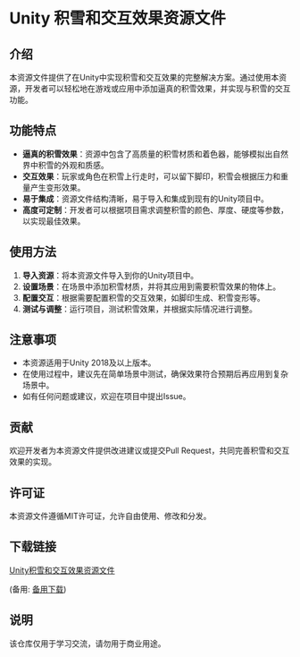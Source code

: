 # Unity 积雪和交互效果资源文件

## 介绍

本资源文件提供了在Unity中实现积雪和交互效果的完整解决方案。通过使用本资源，开发者可以轻松地在游戏或应用中添加逼真的积雪效果，并实现与积雪的交互功能。

## 功能特点

- **逼真的积雪效果**：资源中包含了高质量的积雪材质和着色器，能够模拟出自然界中积雪的外观和质感。
- **交互效果**：玩家或角色在积雪上行走时，可以留下脚印，积雪会根据压力和重量产生变形效果。
- **易于集成**：资源文件结构清晰，易于导入和集成到现有的Unity项目中。
- **高度可定制**：开发者可以根据项目需求调整积雪的颜色、厚度、硬度等参数，以实现最佳效果。

## 使用方法

1. **导入资源**：将本资源文件导入到你的Unity项目中。
2. **设置场景**：在场景中添加积雪材质，并将其应用到需要积雪效果的物体上。
3. **配置交互**：根据需要配置积雪的交互效果，如脚印生成、积雪变形等。
4. **测试与调整**：运行项目，测试积雪效果，并根据实际情况进行调整。

## 注意事项

- 本资源适用于Unity 2018及以上版本。
- 在使用过程中，建议先在简单场景中测试，确保效果符合预期后再应用到复杂场景中。
- 如有任何问题或建议，欢迎在项目中提出Issue。

## 贡献

欢迎开发者为本资源文件提供改进建议或提交Pull Request，共同完善积雪和交互效果的实现。

## 许可证

本资源文件遵循MIT许可证，允许自由使用、修改和分发。

## 下载链接
[Unity积雪和交互效果资源文件](https://pan.quark.cn/s/dd18a995a8f9) 

(备用: [备用下载](https://pan.baidu.com/s/1GQJrZKDpQFzPbaV8qccNTg?pwd=1234))

## 说明

该仓库仅用于学习交流，请勿用于商业用途。
